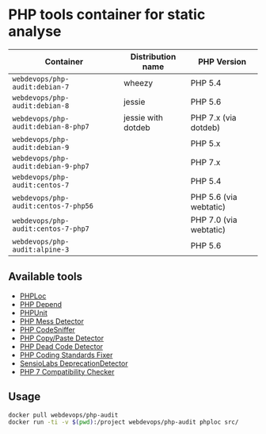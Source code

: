 # PHP tools container for static analyse
Container                                 | Distribution name        | PHP Version                                                               
----------------------------------------- | -------------------------|---------------
`webdevops/php-audit:debian-7`            | wheezy                   | PHP 5.4
`webdevops/php-audit:debian-8`            | jessie                   | PHP 5.6
`webdevops/php-audit:debian-8-php7`       | jessie with dotdeb       | PHP 7.x (via dotdeb)
`webdevops/php-audit:debian-9`            |                          | PHP 5.x
`webdevops/php-audit:debian-9-php7`       |                          | PHP 7.x
`webdevops/php-audit:centos-7`            |                          | PHP 5.4
`webdevops/php-audit:centos-7-php56`      |                          | PHP 5.6 (via webtatic)
`webdevops/php-audit:centos-7-php7`       |                          | PHP 7.0 (via webtatic)
`webdevops/php-audit:alpine-3`            |                          | PHP 5.6 

## Available tools

- [PHPLoc](https://github.com/sebastianbergmann/phploc) 
- [PHP Depend](https://pdepend.org/) 
- [PHPUnit](https://phpunit.de/) 
- [PHP Mess Detector](https://phpmd.org/) 
- [PHP CodeSniffer](https://github.com/squizlabs/PHP_CodeSniffer) 
- [PHP Copy/Paste Detector](https://github.com/sebastianbergmann/phpcpd) 
- [PHP Dead Code Detector](https://github.com/sebastianbergmann/phpdcd) 
- [PHP Coding Standards Fixer](http://cs.sensiolabs.org/) 
- [SensioLabs DeprecationDetector](https://github.com/sensiolabs-de/deprecation-detector)
- [PHP 7 Compatibility Checker](https://github.com/sstalle/php7cc)

## Usage

```sh
docker pull webdevops/php-audit
docker run -ti -v $(pwd):/project webdevops/php-audit phploc src/
```